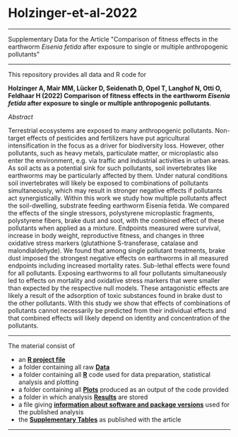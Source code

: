 # Holzinger-et-al-2022


---
Supplementary Data for the Article "Comparison of fitness effects in the earthworm *Eisenia fetida* after exposure to single or multiple anthropogenic pollutants"

---

This repository provides all data and R code for 
  
**Holzinger A, Mair MM, Lücker D, Seidenath D, Opel T, Langhof N, Otti O, Feldhaar H (2022) Comparison of fitness effects in the earthworm *Eisenia fetida* after exposure to single or multiple anthropogenic pollutants**. 
    
      
*Abstract*  

Terrestrial ecosystems are exposed to many anthropogenic pollutants. Non-target effects of pesticides and fertilizers have put agricultural intensification in the focus as a driver for biodiversity loss. However, other pollutants, such as heavy metals, particulate matter, or microplastic also enter the environment, e.g. via traffic and industrial activities in urban areas. As soil acts as a potential sink for such pollutants, soil invertebrates like earthworms may be particularly affected by them. Under natural conditions soil invertebrates will likely be exposed to combinations of pollutants simultaneously, which may result in stronger negative effects if pollutants act synergistically. 
Within this work we study how multiple pollutants affect the soil-dwelling, substrate feeding earthworm Eisenia fetida. We compared the effects of the single stressors, polystyrene microplastic fragments, polystyrene fibers, brake dust and soot, with the combined effect of these pollutants when applied as a mixture. Endpoints measured were survival, increase in body weight, reproductive fitness, and changes in three oxidative stress markers (glutathione S-transferase, catalase and malondialdehyde). We found that among single pollutant treatments, brake dust imposed the strongest negative effects on earthworms in all measured endpoints including increased mortality rates. Sub-lethal effects were found for all pollutants. Exposing earthworms to all four pollutants simultaneously led to effects on mortality and oxidative stress markers that were smaller than expected by the respective null models. These antagonistic effects are likely a result of the adsorption of toxic substances found in brake dust to the other pollutants. With this study we show that effects of combinations of pollutants cannot necessarily be predicted from their individual effects and that combined effects will likely depend on identity and concentration of the pollutants.

 
 ---
  
The material consist of

* an [**R project file**](https://github.com/magdalenammair/Holzinger-et-al-2022/tree/master/Holzinger-et-al-2022.Rproj)
* a folder containing all raw [**Data**](https://github.com/magdalenammair/Holzinger-et-al-2022/tree/master/Data)
* a folder containing all [**R**](https://github.com/magdalenammair/Holzinger-et-al-2022/tree/master/R) code used for data preparation, statistical analysis and plotting
* a folder containing all [**Plots**](https://github.com/magdalenammair/Holzinger-et-al-2022/tree/master/Plots) produced as an output of the code provided
* a folder in which analysis [**Results**](https://github.com/magdalenammair/Holzinger-et-al-2022/tree/master/Results) are stored
* a file giving [**information about software and package versions**](https://github.com/magdalenammair/Holzinger-et-al-2022/tree/master/sessioninfo.txt) used for the published analysis
* the [**Supplementary Tables**](https://github.com/magdalenammair/Holzinger-et-al-2022/tree/master/Holzinger-et-al-SupplementaryTables.pdf) as published with the article
---

